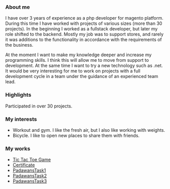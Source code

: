 ### About me

I have over 3 years of experience as a php developer for magento platform. During this time I have worked with projects of various sizes (more than 30 projects). In the beginning I worked as a fullstack developer, but later my role shifted to the backend. Mostly my job was to support stores, and rarely it was additions to the functionality in accordance with the requirements of the business.

At the moment I want to make my knowledge deeper and increase my programming skills. I think this will allow me to move from support to development. At the same time I want to try a new technology such as .net. It would be very interesting for me to work on projects with a full development cycle in a team under the guidance of an experienced team lead.

### Highlights

Participated in over 30 projects.

### My interests

- Workout and gym. I like the fresh air, but I also like working with weights.
- Bicycle. I like to open new places to share them with friends.

### My works
- [Tic Tac Toe Game](https://github.com/alex-zakharov113/TicTacToe.git)
- [Certificate](https://www.udemy.com/certificate/UC-B18WJLAI/)
- [PadawansTask1](https://github.com/alex-zakharov113/PadawansTask1.git)
- [PadawansTask2](https://github.com/alex-zakharov113/PadawansTask2.git)
- [PadawansTask3](https://github.com/alex-zakharov113/PadawansTask3.git)
